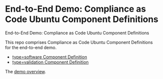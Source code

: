 # End-to-End Demo: Compliance as Code Ubuntu Component Definitions
End-to-End Demo: Compliance as Code Ubuntu Component Definitions

This repo comprises Compliance as Code Ubuntu Component Definitions for the end-to-end demo.

- [type=software Component Definition](component-definitions/NIST_800_53_Ubuntu_Linux_24.04_LTS/component-definition.json)
- [type=validation Component Definition](component-definitions/oscap/component-definition.json)

The [demo overview](https://github.com/oscal-compass/e2e-demo).
